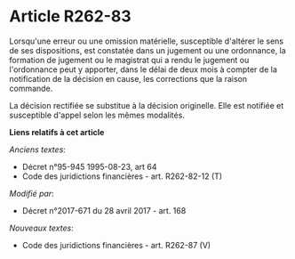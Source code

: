 # Article R262-83

Lorsqu'une erreur ou une omission matérielle, susceptible d'altérer le sens de ses dispositions, est constatée dans un
jugement ou une ordonnance, la formation de jugement ou le magistrat qui a rendu le jugement ou l'ordonnance peut y apporter,
dans le délai de deux mois à compter de la notification de la décision en cause, les corrections que la raison commande.

La décision rectifiée se substitue à la décision originelle. Elle est notifiée et susceptible d'appel selon les mêmes
modalités.

**Liens relatifs à cet article**

_Anciens textes_:

  - Décret n°95-945 1995-08-23, art 64
  - Code des juridictions financières - art. R262-82-12 (T)

_Modifié par_:

  - Décret n°2017-671 du 28 avril 2017 - art. 168

_Nouveaux textes_:

  - Code des juridictions financières - art. R262-87 (V)
